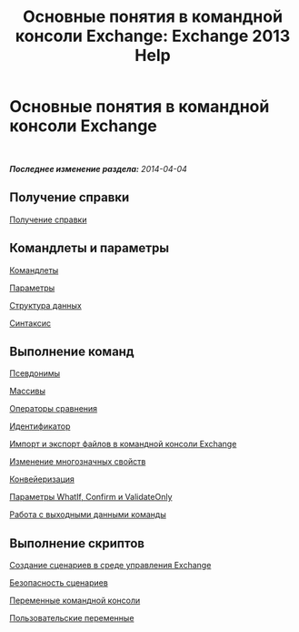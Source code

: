 ﻿---
title: 'Основные понятия в командной консоли Exchange: Exchange 2013 Help'
TOCTitle: Основные понятия в командной консоли Exchange
ms:assetid: 87289884-7526-4f12-bf36-b252f4eff97e
ms:mtpsurl: https://technet.microsoft.com/ru-ru/library/Dn659284(v=EXCHG.150)
ms:contentKeyID: 61602010
ms.date: 05/22/2018
mtps_version: v=EXCHG.150
ms.translationtype: MT
---

# Основные понятия в командной консоли Exchange

 

_**Последнее изменение раздела:** 2014-04-04_

## Получение справки

[Получение справки](https://technet.microsoft.com/ru-ru/library/aa997174\(v=exchg.150\))

## Командлеты и параметры

[Командлеты](cmdlets-exchange-2013-help.md)

[Параметры](https://technet.microsoft.com/ru-ru/library/bb124388\(v=exchg.150\))

[Структура данных](https://technet.microsoft.com/ru-ru/library/aa996386\(v=exchg.150\))

[Синтаксис](https://technet.microsoft.com/ru-ru/library/bb123552\(v=exchg.150\))

## Выполнение команд

[Псевдонимы](https://technet.microsoft.com/ru-ru/library/bb123977\(v=exchg.150\))

[Массивы](https://technet.microsoft.com/ru-ru/library/aa998267\(v=exchg.150\))

[Операторы сравнения](https://technet.microsoft.com/ru-ru/library/bb125229\(v=exchg.150\))

[Идентификатор](identity-exchange-2013-help.md)

[Импорт и экспорт файлов в командной консоли Exchange](import-and-export-files-in-the-exchange-management-shell-exchange-2013-help.md)

[Изменение многозначных свойств](modifying-multivalued-properties-exchange-2013-help.md)

[Конвейеризация](https://technet.microsoft.com/ru-ru/library/aa998260\(v=exchg.150\))

[Параметры WhatIf, Confirm и ValidateOnly](whatif-confirm-and-validateonly-switches-exchange-2013-help.md)

[Работа с выходными данными команды](working-with-command-output-exchange-2013-help.md)

## Выполнение скриптов

[Создание сценариев в среде управления Exchange](https://technet.microsoft.com/ru-ru/library/bb123798\(v=exchg.150\))

[Безопасность сценариев](https://technet.microsoft.com/ru-ru/library/bb125017\(v=exchg.150\))

[Переменные командной консоли](https://technet.microsoft.com/ru-ru/library/bb124036\(v=exchg.150\))

[Пользовательские переменные](https://technet.microsoft.com/ru-ru/library/bb123690\(v=exchg.150\))

